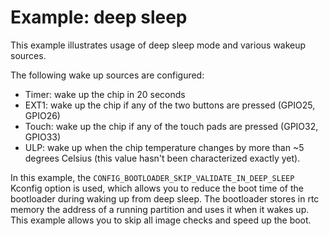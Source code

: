 # Example: deep sleep

This example illustrates usage of deep sleep mode and various wakeup sources.

The following wake up sources are configured:

- Timer: wake up the chip in 20 seconds
- EXT1:  wake up the chip if any of the two buttons are pressed (GPIO25, GPIO26)
- Touch: wake up the chip if any of the touch pads are pressed (GPIO32, GPIO33)
- ULP: wake up when the chip temperature changes by more than ~5 degrees Celsius (this value hasn't been characterized exactly yet).

In this example, the `CONFIG_BOOTLOADER_SKIP_VALIDATE_IN_DEEP_SLEEP` Kconfig option is used, which allows you to reduce the boot time of the bootloader during waking up from deep sleep. The bootloader stores in rtc memory the address of a running partition and uses it when it wakes up. This example allows you to skip all image checks and speed up the boot.